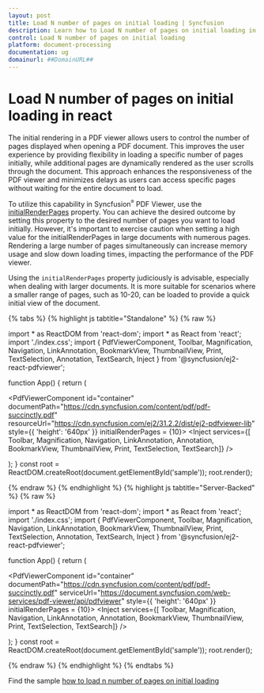 ```yaml
---
layout: post
title: Load N number of pages on initial loading | Syncfusion
description: Learn how to Load N number of pages on initial loading in Syncfusion React Pdfviewer component of Syncfusion Essential JS 2 and more.
control: Load N number of pages on initial loading
platform: document-processing
documentation: ug
domainurl: ##DomainURL##
---
```


# Load N number of pages on initial loading in react

The initial rendering in a PDF viewer allows users to control the number of pages displayed when opening a PDF document. This improves the user experience by providing flexibility in loading a specific number of pages initially, while additional pages are dynamically rendered as the user scrolls through the document. This approach enhances the responsiveness of the PDF viewer and minimizes delays as users can access specific pages without waiting for the entire document to load.

To utilize this capability in Syncfusion<sup style="font-size:70%">&reg;</sup> PDF Viewer, use the [initialRenderPages](https://ej2.syncfusion.com/react/documentation/api/pdfviewer/#initialrenderpages) property. You can achieve the desired outcome by setting this property to the desired number of pages you want to load initially. However, it's important to exercise caution when setting a high value for the initialRenderPages in large documents with numerous pages. Rendering a large number of pages simultaneously can increase memory usage and slow down loading times, impacting the performance of the PDF viewer.

Using the `initialRenderPages` property judiciously is advisable, especially when dealing with larger documents. It is more suitable for scenarios where a smaller range of pages, such as 10-20, can be loaded to provide a quick initial view of the document.

{% tabs %}
{% highlight js tabtitle="Standalone" %}
{% raw %}

import * as ReactDOM from 'react-dom';
import * as React from 'react';
import './index.css';
import { PdfViewerComponent, Toolbar, Magnification, Navigation, LinkAnnotation, BookmarkView,
         ThumbnailView, Print, TextSelection, Annotation, TextSearch, Inject } from '@syncfusion/ej2-react-pdfviewer';

function App() {
  return (<div>
    <div className='control-section'>
      <PdfViewerComponent
        id="container"
        documentPath="https://cdn.syncfusion.com/content/pdf/pdf-succinctly.pdf"
        resourceUrl="https://cdn.syncfusion.com/ej2/31.2.2/dist/ej2-pdfviewer-lib"
        style={{ 'height': '640px' }}
        initialRenderPages = {10}>
              <Inject services={[ Toolbar, Magnification, Navigation, LinkAnnotation, Annotation,
                                  BookmarkView, ThumbnailView, Print, TextSelection, TextSearch]} />
      </PdfViewerComponent>
    </div>
  </div>
  );
}
const root = ReactDOM.createRoot(document.getElementById('sample'));
root.render(<App />);

{% endraw %}
{% endhighlight %}
{% highlight js tabtitle="Server-Backed" %}
{% raw %}

import * as ReactDOM from 'react-dom';
import * as React from 'react';
import './index.css';
import { PdfViewerComponent, Toolbar, Magnification, Navigation, LinkAnnotation, BookmarkView,
         ThumbnailView, Print, TextSelection, Annotation, TextSearch, Inject } from '@syncfusion/ej2-react-pdfviewer';

function App() {
  return (<div>
    <div className='control-section'>
      <PdfViewerComponent
        id="container"
        documentPath="https://cdn.syncfusion.com/content/pdf/pdf-succinctly.pdf"
        serviceUrl="https://document.syncfusion.com/web-services/pdf-viewer/api/pdfviewer"
        style={{ 'height': '640px' }}
        initialRenderPages = {10}>
              <Inject services={[ Toolbar, Magnification, Navigation, LinkAnnotation, Annotation,
                                  BookmarkView, ThumbnailView, Print, TextSelection, TextSearch]} />
      </PdfViewerComponent>
    </div>
  </div>
  );
}
const root = ReactDOM.createRoot(document.getElementById('sample'));
root.render(<App />);

{% endraw %}
{% endhighlight %}
{% endtabs %}

Find the sample [how to load n number of pages on initial loading](https://stackblitz.com/edit/react-6bubav?file=src%2Findex.js)
